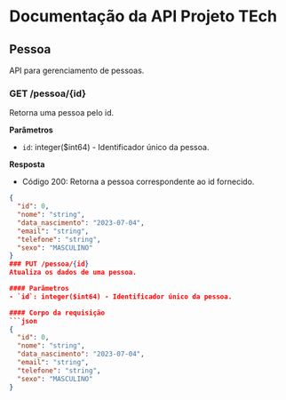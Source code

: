 # Documentação da API Projeto TEch

## Pessoa

API para gerenciamento de pessoas.

### GET /pessoa/{id}

Retorna uma pessoa pelo id.

**Parâmetros**

- `id`: integer($int64) - Identificador único da pessoa.

**Resposta**

- Código 200: Retorna a pessoa correspondente ao id fornecido.

```json
{
  "id": 0,
  "nome": "string",
  "data_nascimento": "2023-07-04",
  "email": "string",
  "telefone": "string",
  "sexo": "MASCULINO"
}
### PUT /pessoa/{id}
Atualiza os dados de uma pessoa.

#### Parâmetros
- `id`: integer($int64) - Identificador único da pessoa.

#### Corpo da requisição
```json
{
  "id": 0,
  "nome": "string",
  "data_nascimento": "2023-07-04",
  "email": "string",
  "telefone": "string",
  "sexo": "MASCULINO"
}

